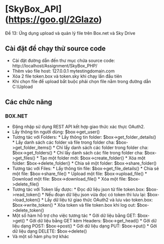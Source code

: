 # [SkyBox_API] (https://goo.gl/2Glazo)
Đề 13: Ứng dụng upload và quản lý file trên Box.net và Sky Drive

## Cài đặt để chạy thử source code
* Cài đặt đường dẫn đến thư mục chứa source code: http://localhost/Assignment/SkyBox_PHP/
* Thêm vào file host: 127.0.0.1 mytestingdomain.com
* Xóa 2 file token.box và token.sky khi chạy lần đầu tiên
* Khi chọn file để upload bắt buộc phải chọn file nằm trong đường dẫn C:\Upload

## Các chức năng
### BOX.NET
* Đăng nhập sử dụng REST API kết hợp giao thức xác thực OAuth2.
* Lấy thông tin người dùng:                                   $box->get_user()
* Tương tác với Folders:
      * Lấy thông tin folder:                                 $box->get_folder_details()
      * Lấy danh sách các folder và file trong folder cha:    $box->get_folder_items()
      * Chỉ lấy danh sách các folder trong folder cha:        $box->get_folders()
      * Chỉ lấy danh sách các file trong folder cha:          $box->get_files()
      * Tạo một folder mới:                                   $box->create_folder()
      * Xóa một folder:                                       $box->delete_folder()
      * Chia sẻ một folder:                                   $box->share_folder()
* Tương tác với Files:
      * Lấy thông tin file:                                   $box->get_file_details()
      * Chia sẻ một file:                                     $box->share_file()
      * Upload một file:                                      $box->upload_file()
      * Download một file:                                    $box->download_file()
      * Xóa một file:                                         $box->delete_file()
* Tương tác với Token lấy được:
      * Đọc dữ liệu json từ file token.box:                   $box->read_token()
      * Nếu đoạn dữ liệu json vừa đọc có token thì lưu lại:   $box->load_token()
      * Lấy dữ liệu từ giao thức OAuth2 và lưu vào token.box: $box->write_token()
      * Xóa token và file token.box khi log out:              $box->delete_token()
* Một số hàm hỗ trợ cho việc tương tác
      * Gởi dữ liệu bằng GET:                                 $box->get()
      * Gởi dữ liệu bằng GET kèm Headers:                     $box->get_head()
      * Gởi dữ liệu dạng POST:                                $box->post()
      * Gởi dữ liệu dạng PUT:                                 $box->put()
      * Gởi dữ liệu dạng DELETE:                              $box->delete()
* Và một số hàm phụ trợ khác
